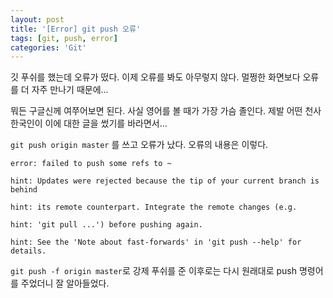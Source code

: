 ```yaml
---
layout: post
title: '[Error] git push 오류'
tags: [git, push, error]
categories: 'Git'
---
```


깃 푸쉬를 했는데 오류가 떴다. 이제 오류를 봐도 아무렇지 않다. 멀쩡한 화면보다 오류를 더 자주 만나기 때문에...

뭐든 구글신께 여쭈어보면 된다. 사실 영어를 볼 때가 가장 가슴 졸인다. 제발 어떤 천사 한국인이 이에 대한 글을 썼기를 바라면서...

 

`git push origin master` 를 쓰고 오류가 났다. 오류의 내용은 이렇다.



 ```
error: failed to push some refs to ~

hint: Updates were rejected because the tip of your current branch is behind

hint: its remote counterpart. Integrate the remote changes (e.g.

hint: 'git pull ...') before pushing again.

hint: See the 'Note about fast-forwards' in 'git push --help' for details.
 ```



 

`git push -f origin master`로 강제 푸쉬를 준 이후로는 다시 원래대로 push 명령어를 주었더니 잘 알아들었다.